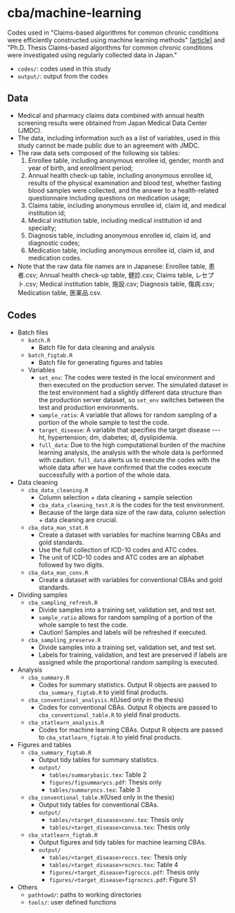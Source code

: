 # cba/machine-learning
Codes used in "Claims-based algorithms for common chronic conditions were efficiently constructed using machine learning methods" [[article]](https://journals.plos.org/plosone/article?id=10.1371/journal.pone.0254394) and "Ph.D. Thesis Claims-based algorithms for common chronic conditions were investigated using regularly collected data in Japan."

- `codes/`: codes used in this study
- `output/`: output from the codes

## Data

- Medical and pharmacy claims data combined with annual health screening results were obtained from Japan Medical Data Center (JMDC).
- The data, including information such as a list of variables, used in this study cannot be made public due to an agreement with JMDC.
- The raw data sets composed of the following six tables:
	1. Enrollee table, including anonymous enrollee id, gender, month and year of birth, and enrollment period;
	1. Annual health check-up table, including anonymous enrollee id, results of the physical examination and blood test, whether fasting blood samples were collected, and the answer to a health-related questionnaire including questions on medication usage;
	1. Claims table, including anonymous enrollee id, claim id, and medical institution id;
	1. Medical institution table, including medical institution id and specialty;
	1. Diagnosis table, including anonymous enrollee id, claim id, and diagnostic codes;
	1. Medication table, including anonymous enrollee id, claim id, and medication codes. 
- Note that the raw data file names are in Japanese: Enrollee table, 患者.csv; Annual health check-up table, 健診.csv; Claims table, レセプト.csv; Medical institution table, 施設.csv; Diagnosis table, 傷病.csv; Medication table, 医薬品.csv.

## Codes

- Batch files
	- `batch.R`
		- Batch file for data cleaning and analysis
	- `batch_figtab.R`
		- Batch file for generating figures and tables
	- Variables
		- `set_env`: The codes were tested in the local environment and then executed on the production server. The simulated dataset in the test environment had a slightly different data structure than the production server dataset, so `set_env` switches between the test and production environments.
		- `sample_ratio`: A variable that allows for random sampling of a portion of the whole sample to test the code.
		- `target_disease`: A variable that specifies the target disease --- ht, hypertension; dm, diabetes; dl, dyslipidemia.
		- `full_data`: Due to the high computational burden of the machine learning analysis, the analysis with the whole data is performed with caution. `full_data` alerts us to execute the codes with the whole data after we have confirmed that the codes execute successfully with a portion of the whole data.
- Data cleaning
	- `cba_data_cleaning.R`
		- Column selection + data cleaning + sample selection
		- `cba_data_cleaning_test.R` is the codes for the test environment.
		- Because of the large data size of the raw data, column selection + data cleaning are crucial.
	- `cba_data_man_stat.R`
		- Create a dataset with variables for machine learning CBAs and gold standards.
		- Use the full collection of ICD-10 codes and ATC codes.
		- The unit of ICD-10 codes and ATC codes are an alphabet followed by two digits.
	- `cba_data_man_conv.R`
		- Create a dataset with variables for conventional CBAs and gold standards.
- Dividing samples
	- `cba_sampling_refresh.R`
		- Divide samples into a training set, validation set, and test set.
		- `sample_ratio` allows for random sampling of a portion of the whole sample to test the code.
		- Caution! Samples and labels will be refreshed if executed.
	- `cba_sampling_preserve.R`
		- Divide samples into a training set, validation set, and test set.
		- Labels for training, validation, and test are preserved if labels are assigned while the proportional random sampling is executed.
- Analysis
	- `cba_summary.R`
		- Codes for summary statistics. Output R objects are passed to `cba_summary_figtab.R` to yield final products. 
	- `cba_conventional_analysis.R`(Used only in the thesis)
		- Codes for conventional CBAs. Output R objects are passed to `cba_conventional_table.R` to yield final products.
	- `cba_statlearn_analysis.R`
		- Codes for machine learning CBAs. Output R objects are passed to `cba_statlearn_figtab.R` to yield final products.
- Figures and tables
	- `cba_summary_figtab.R`
		- Output tidy tables for summary statistics.
		- `output/`
			- `tables/summarybasic.tex`: Table 2
			- `figures/figsummarycs.pdf`: Thesis only
			- `tables/summaryncs.tex`: Table 3
	- `cba_conventional_table.R`(Used only in the thesis)
		- Output tidy tables for conventional CBAs.
		- `output/`
			- `tables/<target_disease>conv.tex`: Thesis only
			- `tables/<target_disease>convsa.tex`: Thesis only
	- `cba_statlearn_figtab.R`
		- Output figures and tidy tables for machine learning CBAs.
		- `output/`
			- `tables/<target_disease>roccs.tex`: Thesis only
			- `tables/<target_disease>rocncs.tex`: Table 4
			- `figures/<target_disease>figroccs.pdf`: Thesis only
			- `figures/<target_disease>figrocncs.pdf`: Figure S1
- Others
	- `pathtowd/`: paths to working directories
	- `tools/`: user defined functions
